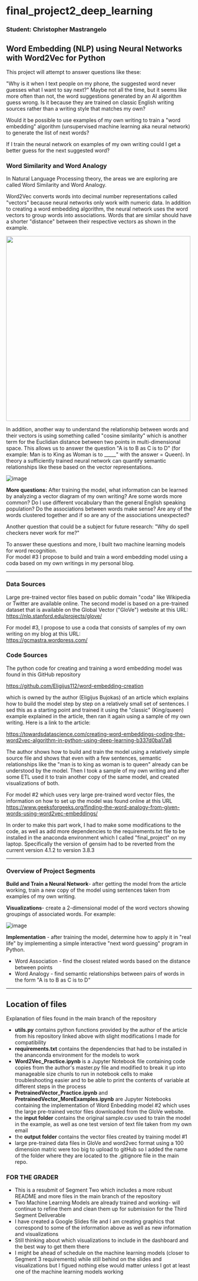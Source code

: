 # final_project2_deep_learning
### Student: Christopher Mastrangelo

## Word Embedding (NLP) using Neural Networks with Word2Vec for Python

This project will attempt to answer questions like these:  

"Why is it when I text people on my phone, the suggested word never guesses what I want to say next?"  Maybe not all the time, but it seems like more often than not, the word suggestions generated by an AI algorithm guess wrong.  Is it because they are trained on classic English writing sources rather than a writing style that matches my own?

Would it be possible to use examples of my own writing to train a "word embedding" algorithm (unsupervised machine learning aka neural network) to generate the list of next words? 

If I train the neural network on examples of my own writing could I get a better guess for the next suggested word? 

### Word Similarity and Word Analogy

In Natural Language Processing theory, the areas we are exploring are called Word Similarity and Word Analogy. 

Word2Vec converts words into decimal number representations called "vectors" because neural networks only work with numeric data. In addition to creating a word embedding algorithm, the neural network uses the word vectors to group words into associations.  Words that are similar should have a shorter "distance" between their respective vectors as shown in the example.<br>

<img src="https://user-images.githubusercontent.com/86205000/143664921-d3b90053-6b75-489a-858d-603116b35933.png" width=500>

In addition, another way to understand the relationship between words and their vectors is using something called "cosine similarity" which is another term for the Euclidian distance between two points in multi-dimensional space. This allows us to answer the question "A is to B as C is to D" (for example: Man is to King as Woman is to _____" with the answer = Queen). In theory a sufficiently trained neural network can quantify semantic relationships like these based on the vector representations.

![image](https://user-images.githubusercontent.com/86205000/142961015-928aa068-3485-4554-8b37-2b33955335de.png)

<b>More questions:</b> After training the model, what information can be learned by analyzing a vector diagram of my own writing?  Are some words more common?  Do I use  different vocabulary than the general English speaking population?  Do the associations between words make sense?  Are any of the words clustered together and if so are any of the associations unexpected?

Another question that could be a subject for future research: "Why do spell checkers never work for me?" 

To answer these questions and more, I built two machine learning models for word recognition.  
For model #3 I propose to build and train a word embedding model using a coda based on my own writings in my personal blog.

<hr>

### Data Sources

Large pre-trained vector files based on public domain "coda" like Wikipedia or Twitter are available online.  The second model is based on a pre-trained dataset that is available on the Global Vector ("GloVe") website at this URL:
<br>https://nlp.stanford.edu/projects/glove/

For model #3, I propose to use a coda that consists of samples of my own writing on my blog at this URL:<br>
https://gcmastra.wordpress.com/


### Code Sources

The python code for creating and training a word embedding model was found in this GitHub repository

https://github.com/Eligijus112/word-embedding-creation

which is owned by the author (Eligijus Bujokas) of an article which explains how to build the model step  by step on a relatively small set of sentences. 
I sed this as a starting point and trained it using the "classic" (King/queen) example explained in the article, then ran it again using a sample of my own writing.
Here is a link to the article:

https://towardsdatascience.com/creating-word-embeddings-coding-the-word2vec-algorithm-in-python-using-deep-learning-b337d0ba17a8

The author shows how to build and train the model using a relatively simple source file and shows that even with a few sentences, semantic relationships like the "man is to king as woman is to queen" already can be understood by the model.  Then I took a sample of my own writing and after some ETL used it to train another copy of the same model, and created visualizations of both.

For model #2 which uses very large pre-trained word vector files, the information on how to set up the model was found online at this URL<br>
https://www.geeksforgeeks.org/finding-the-word-analogy-from-given-words-using-word2vec-embeddings/

In order to make this part work, I had to make some modifications to the code, as well as add more dependencies to the requirements.txt file to be installed in the anaconda environment which I called "final_project" on my laptop. Specifically the version of gensim had to be reverted from the current version 4.1.2 to version 3.8.3

<hr>

### Overview of Project Segments

<b>Build and Train a Neural Network</b>- after getting the model from the article working, train a new copy of the model using sentences taken from examples of my own writing. 

<b>Visualizations</b>- create a 2-dimensional model of the word vectors showing groupings of associated words. For example: 

![image](https://user-images.githubusercontent.com/86205000/143665580-c1e0dd9d-34e5-4096-936e-db142cfe09a5.png)


<b>Implementation</b> - after training the model, determine how to apply it in "real life" by implementing a simple interactive "next word guessing" program in Python.
- Word Association - find the closest related words based on the distance between points
- Word Analogy - find semantic relationships between pairs of words in the form "A is to B as C is to D"

<hr>

## Location of files

Explanation of files found in the main branch of the repository
- <b>utils.py</b> contains python functions provided by the author of the article from his repository linked above with slight modifications I made for compatibility
- <b>requirements.txt</b> contains the dependencies that had to be installed in the ananconda environment for the models to work 
- <b>Word2Vec_Practice.ipynb</b> is a Jupyter Notebook file containing code copies from the author's master.py file and modified to break it up into manageable size chunls to run in notebook cells to make troubleshooting easier and to be able to print the contents of variable at different steps in the process
- <b>PretrainedVector_Practice.ipynb</b> and <b>PretrainedVector_MoreExamples.ipynb</b> are Jupyter Notebooks containing the implementation of Word Enbedding model #2 which uses the large pre-trained vector files downloaded from the GloVe website.
- the <b>input folder</b> contains the original sample.csv used to train the model in the example, as well as one test version of text file taken from my own email
- the <b>output folder</b> contains the vector files created by training model #1
- large pre-trained data files in GloVe and word2vec format using a 100 dimension matric were too big to upload to gitHub so I added the name of the folder where they are located to the .gitignore file in the main repo. 

### FOR THE GRADER
- This is a resubmit of Segment Two which includes a more robust README and more files in the main branch of the repository
- Two Machine Learning Models are already trained and working- will continue to refine them and clean them up for submission for the Third Segment Deliverable
- I have created a Google Slides file and I am creating graphics that correspond to some of the information above as well as new information and visualizations
- Still thinking about which visualizations to include in the dashboard and the best way to get them there
- I might be ahead of schedule on the machine learning models (closer to Segment 3 requirements) while still behind on the slides and visualizations but I figued nothing else would matter unless I got at least one of the machine learning models working
